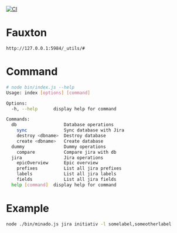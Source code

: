 [![CI](https://github.com/localgod/minado/actions/workflows/ci.yml/badge.svg?branch=dependabot%2Fgithub_actions%2Factions%2Fcheckout-3)](https://github.com/localgod/minado/actions/workflows/ci.yml)

# Fauxton
    http://127.0.0.1:5984/_utils/#
# Command

```bash
# node bin/index.js --help
Usage: index [options] [command]

Options:
  -h, --help      display help for command

Commands:
  db                  Database operations
    sync              Sync database with Jira
    destroy <dbname>  Destroy database
    create <dbname>   Create database
  dummy               Dummy operations
    compare           Compare jira with db
  jira                Jira operations
    epicOverview      Epic overview
    prefixes          List all jira prefixes
    labels            List all jira labels
    fields            List all jira fields
  help [command]  display help for command
```

# Example

```bash
node ./bin/minado.js jira initiativ -l somelabel,someotherlabel
```
